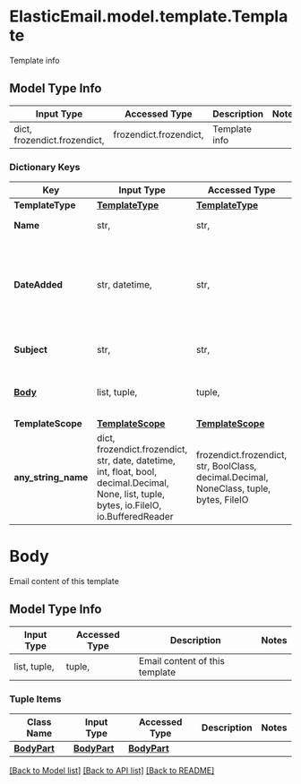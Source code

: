 # ElasticEmail.model.template.Template

Template info

## Model Type Info
Input Type | Accessed Type | Description | Notes
------------ | ------------- | ------------- | -------------
dict, frozendict.frozendict,  | frozendict.frozendict,  | Template info | 

### Dictionary Keys
Key | Input Type | Accessed Type | Description | Notes
------------ | ------------- | ------------- | ------------- | -------------
**TemplateType** | [**TemplateType**](TemplateType.md) | [**TemplateType**](TemplateType.md) |  | [optional] 
**Name** | str,  | str,  | Template name | [optional] 
**DateAdded** | str, datetime,  | str,  | Date of creation in YYYY-MM-DDThh:ii:ss format | [optional] value must conform to RFC-3339 date-time
**Subject** | str,  | str,  | Default subject of email. | [optional] 
**[Body](#Body)** | list, tuple,  | tuple,  | Email content of this template | [optional] 
**TemplateScope** | [**TemplateScope**](TemplateScope.md) | [**TemplateScope**](TemplateScope.md) |  | [optional] 
**any_string_name** | dict, frozendict.frozendict, str, date, datetime, int, float, bool, decimal.Decimal, None, list, tuple, bytes, io.FileIO, io.BufferedReader | frozendict.frozendict, str, BoolClass, decimal.Decimal, NoneClass, tuple, bytes, FileIO | any string name can be used but the value must be the correct type | [optional]

# Body

Email content of this template

## Model Type Info
Input Type | Accessed Type | Description | Notes
------------ | ------------- | ------------- | -------------
list, tuple,  | tuple,  | Email content of this template | 

### Tuple Items
Class Name | Input Type | Accessed Type | Description | Notes
------------- | ------------- | ------------- | ------------- | -------------
[**BodyPart**](BodyPart.md) | [**BodyPart**](BodyPart.md) | [**BodyPart**](BodyPart.md) |  | 

[[Back to Model list]](../../README.md#documentation-for-models) [[Back to API list]](../../README.md#documentation-for-api-endpoints) [[Back to README]](../../README.md)


